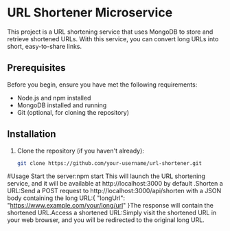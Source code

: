 # URL Shortener Microservice

This project is a URL shortening service that uses MongoDB to store and retrieve shortened URLs. With this service, you can convert long URLs into short, easy-to-share links.

## Prerequisites

Before you begin, ensure you have met the following requirements:

- Node.js and npm installed
- MongoDB installed and running
- Git (optional, for cloning the repository)

## Installation

1. Clone the repository (if you haven't already):

   ```bash
   git clone https://github.com/your-username/url-shortener.git

#Usage
 Start the server:npm start
This will launch the URL shortening service, and it will be available at http://localhost:3000 by default
.Shorten a URL:Send a POST request to http://localhost:3000/api/shorten with a JSON body containing the long URL:{
  "longUrl": "https://www.example.com/your/long/url"
}The response will contain the shortened URL.Access a shortened URL:Simply visit the shortened URL in your web browser, and you will be redirected to the original long URL.